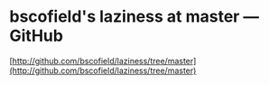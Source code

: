 <!--
id: 30479321
link: http://tumblr.atmos.org/post/30479321/bscofields-laziness-at-master-github
slug: bscofields-laziness-at-master-github
date: Tue Apr 01 2008 10:14:24 GMT-0700 (PDT)
publish: 2008-04-01
tags: 
title: bscofield's laziness at master — GitHub
-->


bscofield's laziness at master — GitHub
=======================================

[http://github.com/bscofield/laziness/tree/master](http://github.com/bscofield/laziness/tree/master)

